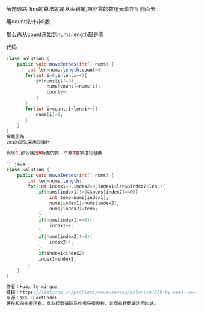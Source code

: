 解题思路
1ms的算法就是从头到尾,把非零的数组元素存到前面去

用count来计非0数

那么再从count开始到nums.length都是零

代码

```java
class Solution {
    public void moveZeroes(int[] nums) {
        int len=nums.length,count=0;
       for(int i=0;i<len;i++){
           if(nums[i]!=0){
               nums[count]=nums[i];
               count++;
           }
       }
       for(int i=count;i<len;i++){
           nums[i]=0;
       }
    }
}
解题思路
2ms的算法采用双指针

发现0,那么就找0后面的第一个非0数字进行替换

```java
class Solution {
    public void moveZeroes(int[] nums) {
        int len=nums.length;
        for(int index1=0,index2=0;index1<len&&index2<len;){
            if(nums[index1]!=0&&nums[index2]==0){
                int temp=nums[index1];
                nums[index1]=nums[index2];
                nums[index2]=temp;
            }
            if(nums[index1]==0){
                index1++;
            }
            if(nums[index2]!=0){
                index2++;
            }
            if(index1<index2)
            index1=index2;
        }
    }
}

作者：kuai-le-xi-gua
链接：https://leetcode.cn/problems/move-zeroes/solution/238-by-kuai-le-xi-gua-m26x/
来源：力扣（LeetCode）
著作权归作者所有。商业转载请联系作者获得授权，非商业转载请注明出处。
